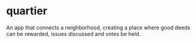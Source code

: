 # quartier
An app that connects a neighborhood, creating a place where good deeds can be rewarded, issues discussed and votes be held.
